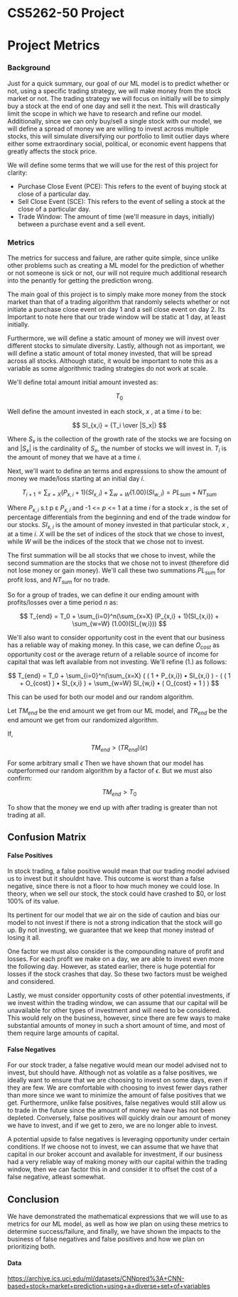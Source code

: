# CS5262-50 Project

# Project Metrics

### Background

Just for a quick summary, our goal of our ML model is to predict whether or not, using a specific trading strategy, we will make money from the stock market or not. The trading strategy we will focus on initially will be to simply buy a stock at the end of one day and sell it the next. This will drastically limit the scope in which we have to research and refine our  model. Additionally, since we can only buy/sell a single stock with our model, we will define a spread of money we are willing to invest across multiple stocks, this will simulate diversifying our portfolio to limit outlier days where either some extraordinary social, political, or economic event happens that greatly affects the stock price. 

We will define some terms that we will use for the rest of this project for clarity:

* Purchase Close Event (PCE): This refers to the event of buying stock at close of a particular day. 
* Sell Close Event (SCE): This refers to the event of selling a stock at the close of a particular day. 
* Trade Window: The amount of time (we'll measure in days, initially) between a purchase event and a sell event.


### Metrics

The metrics for success and failure, are rather quite simple, since unlike other problems such as creating a ML model for the prediction of whether or not someone is sick or not, our will not require much additional research into the penantly for getting the prediction wrong. 

The main goal of this project is to simply make more money from the stock market than that of a trading algorithm that randomly selects whether or not initiate a purchase close event on day 1 and a sell close event on day 2. Its Important to note here that our trade window will be static at 1 day, at least initially. 

Furthermore, we will define a static amount of money we will invest over different stocks to simulate diversity. Lastly, although not as important, we will define a static amount of total money invested, that will be spread across all stocks. Although static, it would be important to note this as a variable as some algorithmic trading strategies do not work at scale. 

We'll define total amount initial amount invested as: 

$$
T_0
$$

 Well define the amount invested in each stock, $x$ , at a time $i$ to be:

$$
SI_{x,i} = {T_i \over |S_x|}
$$

Where $S_x$ is the collection of the growth rate of the stocks we are focsing on and $|S_x|$ is the cardinality of $S_x$, the number of stocks we will invest in. $T_i$ is the amount of money that we have at a time $i$. 

Next, we'll want to define an terms and expressions to show the amount of money we made/loss starting at an initial day $i$.

$$
T_{i+1} = \sum_{x=X} (P_{x,i} + 1)(SI_{x,i}) + \sum_{w=W} (1.00)(SI_{w,i}) = PL_{sum} + NT_{sum}
$$

Where $P_{x,i}$ s.t p ε $P_{x,i}$ and -1 <= $p$ <= 1 at a time $i$ for a stock $x$ , is the set of percentage differentials from the beginning and end of the trade window for our stocks. $SI_{x,i}$ is the amount of money invested in that particular stock, $x$ , at a time $i$. $X$ will be the set of indices of the stock that we chose to invest, while $W$ will be the indices of the stock that we chose not to invest.

The first summation will be all stocks that we chose to invest, while the second summation are the stocks that we chose not to invest (therefore did not lose money or gain money). We'll call these two summations $PL_{sum}$ for profit loss, and $NT_{sum}$ for no trade. 

So for a group of trades, we can define it our ending amount with profits/losses over a time period $n$ as: 

$$
T_{end} = T_0 + \sum_{i=0}^n(\sum_{x=X} (P_{x,i} + 1)(SI_{x,i}) + \sum_{w=W} (1.00)(SI_{w,i}))
$$

We'll also want to consider opportunity cost in the event that our business has a reliable way of making money. In this case, we can define $O_{cost}$ as opportunity cost or the average return of a reliable source of income for capital that was left available from not investing. We'll refine (1.) as follows: 

$$
T_{end} = T_0 + \sum_{i=0}^n(\sum_{x=X} ( ( 1 + P_{x,i}) • SI_{x,i} ) - ( ( 1 + O_{cost} ) • SI_{x,i} ) + \sum_{w=W} SI_{w,i} • ( O_{cost} + 1 ) )
$$


This can be used for both our model and our random algorithm. 

Let $TM_{end}$ be the end amount we get from our ML model, and $TR_{end}$ be the end amount we get from our randomized algorithm.

If,

$$
	TM_{end} > (TR_{end})(ε) 
$$

For some arbitrary small $\epsilon$ 
Then we have shown that our model has outperformed our random algorithm by a factor of $\epsilon$. But we must also confirm: 

$$
	TM_{end} > T_0
$$

To show that the money we end up with after trading is greater than not trading at all.


## Confusion Matrix

#### False Positives
In stock trading, a false positive would mean that our trading model advised us to invest but it shouldnt have. This outcome is worst than a false negative, since there is not a floor to how much money we could lose. In theory, when we sell our stock, the stock could have crashed to $0, or lost 100% of its value. 

Its pertinent for our model that we air on the side of caution and bias our model to not invest if there is not a strong indication that the stock will go up. By not investing, we guarantee that we keep that money instead of losing it all.

One factor we must also consider is the compounding nature of profit and losses. For each profit we make on a day, we are able to invest even more the following day. However, as stated earlier, there is huge potential for losses if the stock crashes that day. So these two factors must be weighed and considered.

Lastly, we must consider opportunity costs of other potential investments, if we invest within the trading window, we can assume that our capital will be unavailable for other types of investment and will need to be considered. This would rely on the business, however, since there are few ways to make substantial amounts of money in such a short amount of time, and most of them require large amounts of capital.

#### False Negatives
For our stock trader, a false negative would mean our model advised not to invest, but should have. Although not as volatile as a false positives, we ideally want to ensure that we are choosing to invest on some days, even if they are few.  We are comfortable with choosing to invest fewer days rather than more since we want to minimize the amount of false positives that we get. Furthermore, unlike false positives, false negatives would still allow us to trade in the future since the amount of money we have has not been depleted. Conversely, false positives will quickly drain our amount of money we have to invest, and if we get to zero, we are no longer able to invest.

A potential upside to false negatives is leveraging opportunity under certain conditions. If we choose not to invest, we can assume that we have that capital in our broker account and available for investment, if our business had a very reliable way of making money with our capital within the trading window, then we can factor this in and consider it to offset the cost of a false negative, atleast somewhat. 

## Conclusion

We have demonstrated the mathematical expressions that we will use to as metrics for our ML model, as well as how we plan on using these metrics to determine success/failure, and finally, we have shown the impacts to the business of false negatives and false positives and how we plan on prioritizing both. 

#### Data
https://archive.ics.uci.edu/ml/datasets/CNNpred%3A+CNN-based+stock+market+prediction+using+a+diverse+set+of+variables
